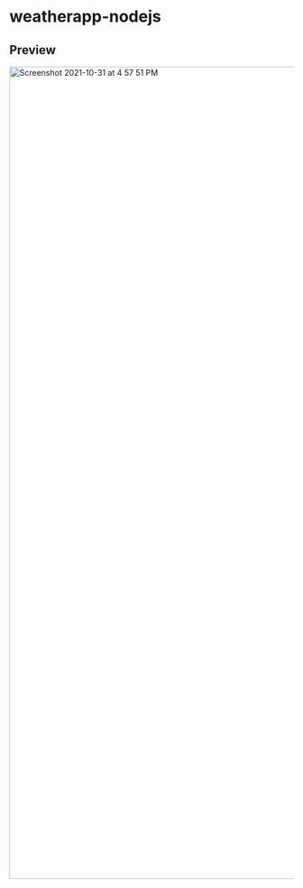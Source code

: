 # weatherapp-nodejs
## Preview
<img width="1440" alt="Screenshot 2021-10-31 at 4 57 51 PM" src="https://user-images.githubusercontent.com/80777510/139580871-d06531eb-258f-4dd3-aa23-038ba8dc5e29.png">
